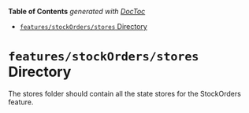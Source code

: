 <!-- START doctoc generated TOC please keep comment here to allow auto update -->
<!-- DON'T EDIT THIS SECTION, INSTEAD RE-RUN doctoc TO UPDATE -->

**Table of Contents** _generated with [DocToc](https://github.com/thlorenz/doctoc)_

- [`features/stockOrders/stores` Directory](#featuresstockordersstores-directory)

<!-- END doctoc generated TOC please keep comment here to allow auto update -->

# `features/stockOrders/stores` Directory

The stores folder should contain all the state stores for the StockOrders feature.
